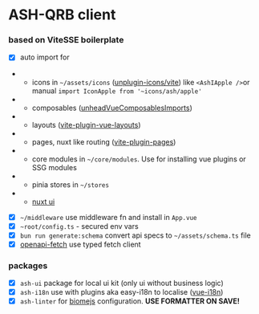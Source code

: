 # ASH-QRB client
### based on ViteSSE boilerplate

- [x] auto import for
- - icons in `~/assets/icons` ([unplugin-icons/vite](https://github.com/unplugin/unplugin-icons)) like `<AshIApple />`or manual `import IconApple from '~icons/ash/apple'`
- - composables ([unheadVueComposablesImports](https://unhead.unjs.io/docs/head/guides/advanced/extending-unhead#creating-custom-composables))
- - layouts ([vite-plugin-vue-layouts](https://github.com/johncampionjr/vite-plugin-vue-layouts))
- - pages, nuxt like routing ([vite-plugin-pages](github.com/hannoeru/vite-plugin-pages))
- - core modules in `~/core/modules`. Use for installing vue plugins or SSG modules
- - pinia stores in `~/stores`
- - [nuxt ui](https://ui.nuxt.com/getting-started/installation/vue)
- [x] `~/middleware` use middleware fn and install in `App.vue`
- [x] `~root/config.ts` - secured env vars
- [x] `bun run generate:schema` convert api specs to `~/assets/schema.ts` file
- [x] [openapi-fetch](https://openapi-ts.dev/openapi-fetch/) use typed fetch client

### packages

- [x] `ash-ui` package for local ui kit (only ui without business logic)
- [x] `ash-i18n` use with plugins aka easy-i18n to localise ([vue-i18n](https://vue-i18n.intlify.dev/guide/introduction.html))
- [x] `ash-linter` for [biomejs](https://biomejs.dev/guides/getting-started/) configuration. **USE FORMATTER ON SAVE!**
